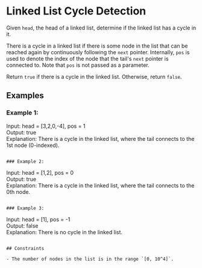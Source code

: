 
# Linked List Cycle Detection

Given `head`, the head of a linked list, determine if the linked list has a cycle in it.

There is a cycle in a linked list if there is some node in the list that can be reached again by continuously following the `next` pointer. Internally, `pos` is used to denote the index of the node that the tail's `next` pointer is connected to. Note that `pos` is not passed as a parameter.

Return `true` if there is a cycle in the linked list. Otherwise, return `false`.

## Examples

### Example 1:

Input: head = [3,2,0,-4], pos = 1  
Output: true  
Explanation: There is a cycle in the linked list, where the tail connects to the 1st node (0-indexed).
```

### Example 2:
```
Input: head = [1,2], pos = 0  
Output: true  
Explanation: There is a cycle in the linked list, where the tail connects to the 0th node.
```

### Example 3:
```
Input: head = [1], pos = -1  
Output: false  
Explanation: There is no cycle in the linked list.
```

## Constraints

- The number of nodes in the list is in the range `[0, 10^4]`.
```

